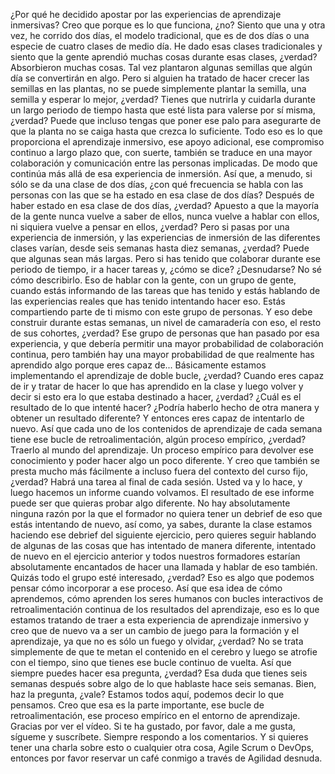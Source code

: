 ¿Por qué he decidido apostar por las experiencias de aprendizaje inmersivas? Creo que porque es lo que funciona, ¿no? Siento que una y otra vez, he corrido dos días, el modelo tradicional, que es de dos días o una especie de cuatro clases de medio día. He dado esas clases tradicionales y siento que la gente aprendió muchas cosas durante esas clases, ¿verdad? Absorbieron muchas cosas. Tal vez plantaron algunas semillas que algún día se convertirán en algo. Pero si alguien ha tratado de hacer crecer las semillas en las plantas, no se puede simplemente plantar la semilla, una semilla y esperar lo mejor, ¿verdad? Tienes que nutrirla y cuidarla durante un largo periodo de tiempo hasta que esté lista para valerse por sí misma, ¿verdad? Puede que incluso tengas que poner ese palo para asegurarte de que la planta no se caiga hasta que crezca lo suficiente. Todo eso es lo que proporciona el aprendizaje inmersivo, ese apoyo adicional, ese compromiso continuo a largo plazo que, con suerte, también se traduce en una mayor colaboración y comunicación entre las personas implicadas. De modo que continúa más allá de esa experiencia de inmersión. Así que, a menudo, si sólo se da una clase de dos días, ¿con qué frecuencia se habla con las personas con las que se ha estado en esa clase de dos días? Después de haber estado en esa clase de dos días, ¿verdad? Apuesto a que la mayoría de la gente nunca vuelve a saber de ellos, nunca vuelve a hablar con ellos, ni siquiera vuelve a pensar en ellos, ¿verdad? Pero si pasas por una experiencia de inmersión, y las experiencias de inmersión de las diferentes clases varían, desde seis semanas hasta diez semanas, ¿verdad? Puede que algunas sean más largas. Pero si has tenido que colaborar durante ese periodo de tiempo, ir a hacer tareas y, ¿cómo se dice? ¿Desnudarse? No sé cómo describirlo. Eso de hablar con la gente, con un grupo de gente, cuando estás informando de las tareas que has tenido y estás hablando de las experiencias reales que has tenido intentando hacer eso. Estás compartiendo parte de ti mismo con este grupo de personas. Y eso debe construir durante estas semanas, un nivel de camaradería con eso, el resto de sus cohortes, ¿verdad? Ese grupo de personas que han pasado por esa experiencia, y que debería permitir una mayor probabilidad de colaboración continua, pero también hay una mayor probabilidad de que realmente has aprendido algo porque eres capaz de... Básicamente estamos implementando el aprendizaje de doble bucle, ¿verdad? Cuando eres capaz de ir y tratar de hacer lo que has aprendido en la clase y luego volver y decir si esto era lo que estaba destinado a hacer, ¿verdad? ¿Cuál es el resultado de lo que intenté hacer? ¿Podría haberlo hecho de otra manera y obtener un resultado diferente? Y entonces eres capaz de intentarlo de nuevo. Así que cada uno de los contenidos de aprendizaje de cada semana tiene ese bucle de retroalimentación, algún proceso empírico, ¿verdad? Traerlo al mundo del aprendizaje. Un proceso empírico para devolver ese conocimiento y poder hacer algo un poco diferente. Y creo que también se presta mucho más fácilmente a incluso fuera del contexto del curso fijo, ¿verdad? Habrá una tarea al final de cada sesión. Usted va y lo hace, y luego hacemos un informe cuando volvamos. El resultado de ese informe puede ser que quieras probar algo diferente. No hay absolutamente ninguna razón por la que el formador no quiera tener un debrief de eso que estás intentando de nuevo, así como, ya sabes, durante la clase estamos haciendo ese debrief del siguiente ejercicio, pero quieres seguir hablando de algunas de las cosas que has intentado de manera diferente, intentado de nuevo en el ejercicio anterior y todos nuestros formadores estarían absolutamente encantados de hacer una llamada y hablar de eso también. Quizás todo el grupo esté interesado, ¿verdad? Eso es algo que podemos pensar cómo incorporar a ese proceso. Así que esa idea de cómo aprendemos, cómo aprenden los seres humanos con bucles interactivos de retroalimentación continua de los resultados del aprendizaje, eso es lo que estamos tratando de traer a esta experiencia de aprendizaje inmersivo y creo que de nuevo va a ser un cambio de juego para la formación y el aprendizaje, ya que no es sólo un fuego y olvidar, ¿verdad? No se trata simplemente de que te metan el contenido en el cerebro y luego se atrofie con el tiempo, sino que tienes ese bucle continuo de vuelta. Así que siempre puedes hacer esa pregunta, ¿verdad? Esa duda que tienes seis semanas después sobre algo de lo que hablaste hace seis semanas. Bien, haz la pregunta, ¿vale? Estamos todos aquí, podemos decir lo que pensamos. Creo que esa es la parte importante, ese bucle de retroalimentación, ese proceso empírico en el entorno de aprendizaje. Gracias por ver el vídeo. Si te ha gustado, por favor, dale a me gusta, sígueme y suscríbete. Siempre respondo a los comentarios. Y si quieres tener una charla sobre esto o cualquier otra cosa, Agile Scrum o DevOps, entonces por favor reservar un café conmigo a través de Agilidad desnuda.